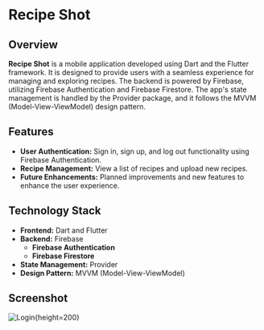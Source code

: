 # Recipe Shot

## Overview

**Recipe Shot** is a mobile application developed using Dart and the Flutter framework. It is designed to provide users with a seamless experience for managing and exploring recipes. The backend is powered by Firebase, utilizing Firebase Authentication and Firebase Firestore. The app's state management is handled by the Provider package, and it follows the MVVM (Model-View-ViewModel) design pattern.

## Features

- **User Authentication:** Sign in, sign up, and log out functionality using Firebase Authentication.
- **Recipe Management:** View a list of recipes and upload new recipes.
- **Future Enhancements:** Planned improvements and new features to enhance the user experience.

## Technology Stack

- **Frontend:** Dart and Flutter
- **Backend:** Firebase
  - **Firebase Authentication**
  - **Firebase Firestore**
- **State Management:** Provider
- **Design Pattern:** MVVM (Model-View-ViewModel)

## Screenshot

  ![Login](https://github.com/user-attachments/assets/0d98dcc6-9d5e-40c4-85cc-0a16e0b40f5e){height=200}

